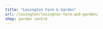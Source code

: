 ```yaml
---
title: "Lexington Farm & Garden"
url: /lexington/lexington-farm-and-garden/
shop: garden centre
---
```

